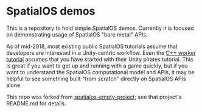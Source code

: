 # SpatialOS demos

This is a repository to hold simple SpatialOS demos.  Currently it is focused on
demonstrating usage of SpatialOS "bare metal" APIs.

As of mid-2018, most existing public SpatialOS tutorials assume that developers
are interested in a Unity-centric workflow.  Even the [C++ worker
tutorial][cpp-worker-tutorial] assumes that you have started with their Unity
pirates tutorial.  This is great if you want to get up and running with a game
quickly, but if you want to understand the SpatialOS computational model and
APIs, it may be helpful to see something built "from scratch" directly on
SpatialOS APIs alone.

This repo was forked from [spatialos-empty-project][spatialos-empty-project];
see that project's README.md for details.

[cpp-worker-tutorial]: https://github.com/spatialos/UnitySDK/tree/master/docs/tutorials/cpp-worker-tutorial
[spatialos-empty-project]: https://github.com/keunwoo/spatialos-empty-project
